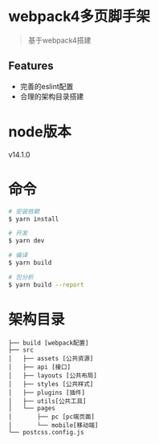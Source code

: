 # webpack4多页脚手架
> 基于webpack4搭建

## Features
+ 完善的eslint配置
+ 合理的架构目录搭建

# node版本
v14.1.0

# 命令
``` bash
# 安装依赖
$ yarn install

# 开发
$ yarn dev

# 编译
$ yarn build

# 包分析
$ yarn build --report
```

# 架构目录
```
├── build [webpack配置]
├── src
│   ├── assets [公共资源]
│   ├── api [接口]
│   ├── layouts [公共布局]
│   ├── styles [公共样式]
│   ├── plugins [插件]
│   ├── utils[公共工具]
│   └── pages
│       ├── pc [pc端页面]
│       └── mobile[移动端]
└── postcss.config.js
```